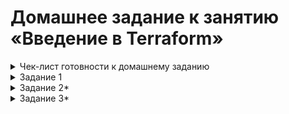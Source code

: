 # Домашнее задание к занятию «Введение в Terraform»

<details><summary>Чек-лист готовности к домашнему заданию</summary>


   1. Версия Terraform
      
   ![](https://github.com/Granit16/terraform_01/blob/main/screenshots/terraform_version.png)

      
   2. Копия git-репозитория выполнена
   
   ![](https://github.com/Granit16/terraform_01/blob/main/screenshots/git.png)

      
   3. Версия Docker

   ![](https://github.com/Granit16/terraform_01/blob/main/screenshots/docker_version.png)

</details>



<details><summary>Задание 1</summary>

   В данному случае, личную, секретную информацию допустимо сохранять в файл `personal.auto.tfvars` посколько он включен в файл .gitignore и не будет загружаться на gitgub
   
   Cекретное содержимое созданного ресурса **random_password**:
   
   
   ```"result": "AYPtqdoMSKtwHD09"```
   
   Исправленный фрагмент кода:
   ```
resource "docker_image" "nginx" {
  name         = "nginx:latest"
  keep_locally = true
}

resource "docker_container" "nginx" {
  image = docker_image.nginx.image_id
  name  = "example_${random_password.random_string.result}"

  ports {
    internal = 80
    external = 9090
  }
```


   
   Вывод команды `docker ps`:
```
damir@terraform:~/ter-homeworks/01/src$ docker ps
CONTAINER ID   IMAGE          COMMAND                  CREATED          STATUS         PORTS                  NAMES
49ff85206f0e   a72860cb95fd   "/docker-entrypoint.…"   17 seconds ago   Up 3 seconds   0.0.0.0:9090->80/tcp   example_AYPtqdoMSKtwHD09
```

Опция -auto-approve нужна чтобы создавать объекты без дополнительного подтверждения, что в некоторых случая помогает автоматизировать развертывание инфраструктуры, но из-за обхода проверки, упускается возможность проверки изменений до их применения, что может привести к непреднамеренным изменениям в вашей инфраструктуре.

   Вывод команды `docker ps` после изменения имени контейнера в коде и выполнения команды `terraform apply -auto-approve`:
```
damir@terraform:~/ter-homeworks/01/src$ docker ps
CONTAINER ID   IMAGE          COMMAND                  CREATED          STATUS          PORTS                  NAMES
a3905d226e24   a72860cb95fd   "/docker-entrypoint.…"   40 seconds ago   Up 38 seconds   0.0.0.0:9090->80/tcp   hello_world
```

После выполнения команды `terrform destroy` файл tarraform.tfstate выглядит следующим образом:
```
{
  "version": 4,
  "terraform_version": "1.8.5",
  "serial": 11,
  "lineage": "6010e595-8b45-961a-ce01-36a923c2ec37",
  "outputs": {},
  "resources": [],
  "check_results": null
}
```
Образы docker контейнеров остались из-за использования ключа `keep_locally = true` в `resource "docker_image"`, что описано в документации Terraform

|`keep_locally` (Boolean) If true, then the Docker image won't be deleted on destroy operation. If this is false, it will delete the image from the docker local storage on destroy operation.
</details>



<details><summary>Задание 2*</summary>
Сейчас я сам это не осилил, буду изучать позже
</details>



<details><summary>Задание 3*</summary>

</details>
